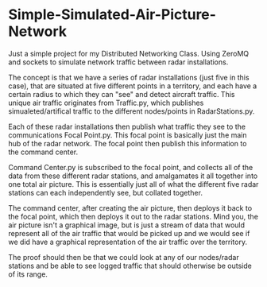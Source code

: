 # Simple-Simulated-Air-Picture-Network
Just a simple project for my Distributed Networking Class. Using ZeroMQ and sockets to simulate network traffic between radar installations. 

The concept is that we have a series of radar installations (just five in this case), that are situated at five different points in a territory, and each have a certain radius to which they can "see" and detect aircraft traffic. This unique air traffic originates from Traffic.py, which publishes simualeted/artifical traffic to the different nodes/points in RadarStations.py.

Each of these radar installations then publish what traffic they see to the communications Focal Point.py. This focal point is basically just the main hub of the radar network. The focal point then publish this information to the command center. 

Command Center.py is subscribed to the focal point, and collects all of the data from these different radar stations, and amalgamates it all together into one total air picture. This is essentially just all of what the different five radar stations can each independently see, but collated together. 

The command center, after creating the air picture, then deploys it back to the focal point, which then deploys it out to the radar stations. Mind you, the air picture isn't a graphical image, but is just a stream of data that would represent all of the air traffic that would be picked up and we would see if we did have a graphical representation of the air traffic over the territory. 

The proof should then be that we could look at any of our nodes/radar stations and be able to see logged traffic that should otherwise be outside of its range. 
